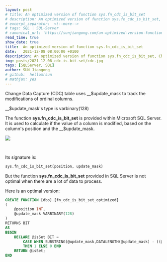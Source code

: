 ```yaml
---
layout: post
# title: An optimized version of function sys.fn_cdc_is_bit_set
# description: An optimized version of function sys.fn_cdc_is_bit_set, Change Data Capture Table, update_mask
# excerpt_separator:  <!--more-->
# tags: SQL | SQL-Server
# canonical_url: 'https://sunjiangong.com/an-optimized-version-function-sys-fn-cdc-is-bit-set/'
read_time: true
show_date: true
title:  An optimized version of function sys.fn_cdc_is_bit_set
date:   2021-12-08 08:00:00 +0100
description: An optimized version of function sys.fn_cdc_is_bit_set, Change Data Capture Table, update_mask
img: posts/2021-12-08-cdc-is-bit-set/cdc.jpg 
tags: [SQLServer, SQL]
author: SUN Jiangong
# github:  hellomrsun
# mathjax: yes
---
```


Change Data Capture (CDC) table uses __$update_mask to track the modifications of ordinal columns.

__$update_mask's type is varbinary(128)

The function **sys.fn_cdc_is_bit_set** is provided within Microsoft SQL Server. It is used to calculate if the value of a column is modified, based on the column's position and the __$update_mask.

![](./../../../assets/img/posts/2021-12-08-cdc-is-bit-set/cdc.jpg)


<!--more-->
<br />

Its signature is:

```sql
sys.fn_cdc_is_bit_set(position, update_mask)
```

But the function **sys.fn_cdc_is_bit_set** provided in SQL Server is not optimal when there are a lot of data to process.

Here is an optimal version:

```sql
CREATE FUNCTION [dbo].[fn_cdc_is_bit_set_optimized]
(
    @position INT,
    @update_mask VARBINARY(128)
)
RETURNS BIT
AS
BEGIN
    DECLARE @isSet BIT =
        CASE WHEN SUBSTRING(@update_mask,DATALENGTH(@update_mask) - ((@position-1)/8),1) & POWER(2, (@position-1)%8) > 0
        THEN 1 ELSE 0 END
    RETURN @isSet;
END
```
